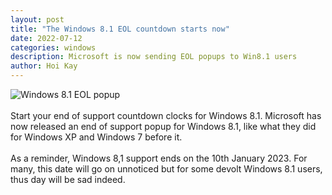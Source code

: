 ```yaml
---
layout: post
title: "The Windows 8.1 EOL countdown starts now"
date: 2022-07-12
categories: windows
description: Microsoft is now sending EOL popups to Win8.1 users
author: Hoi Kay
---
```

![Windows 8.1 EOL popup]({{site.github.url}}/assets/img/win8-eol/win8-eol.png) <br>
<br>
Start your end of support countdown clocks for Windows 8.1. Microsoft has now released an end of support popup for Windows 8.1, like what they did for Windows XP and Windows 7 before it. <br>
<br>
As a reminder, Windows 8,1 support ends on the 10th January 2023. For many, this date will go on unnoticed but for some devolt Windows 8.1 users, thus day will be sad indeed.